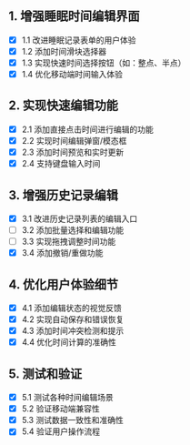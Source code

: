 ## 1. 增强睡眠时间编辑界面
- [x] 1.1 改进睡眠记录表单的用户体验
- [x] 1.2 添加时间滑块选择器
- [x] 1.3 实现快速时间选择按钮（如：整点、半点）
- [x] 1.4 优化移动端时间输入体验

## 2. 实现快速编辑功能
- [x] 2.1 添加直接点击时间进行编辑的功能
- [x] 2.2 实现时间编辑弹窗/模态框
- [x] 2.3 添加时间预览和实时更新
- [x] 2.4 支持键盘输入时间

## 3. 增强历史记录编辑
- [x] 3.1 改进历史记录列表的编辑入口
- [ ] 3.2 添加批量选择和编辑功能
- [ ] 3.3 实现拖拽调整时间功能
- [x] 3.4 添加撤销/重做功能

## 4. 优化用户体验细节
- [x] 4.1 添加编辑状态的视觉反馈
- [x] 4.2 实现自动保存和错误恢复
- [x] 4.3 添加时间冲突检测和提示
- [x] 4.4 优化时间计算的准确性

## 5. 测试和验证
- [x] 5.1 测试各种时间编辑场景
- [x] 5.2 验证移动端兼容性
- [x] 5.3 测试数据一致性和准确性
- [x] 5.4 验证用户操作流程